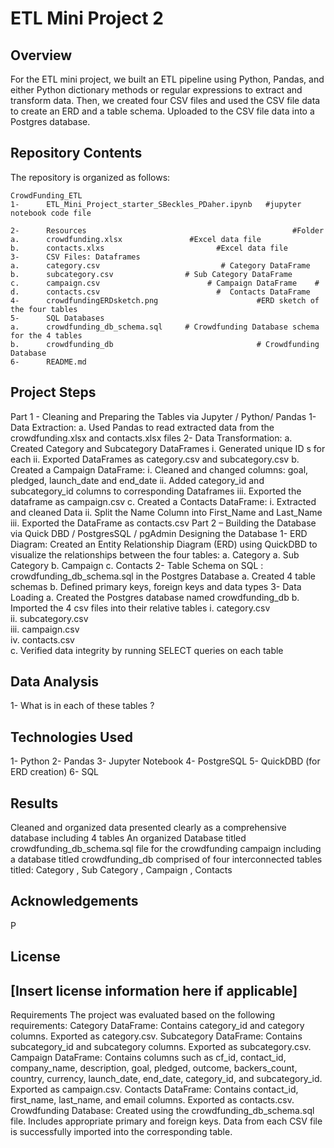 # ETL Mini Project 2
 
## Overview
For the ETL mini project, we built an ETL pipeline using Python, Pandas, and either Python dictionary methods or regular expressions to extract and transform data.
Then, we created four CSV files and used the CSV file data to create an ERD and a table schema. Uploaded to  the CSV file data into a Postgres database.
 
## Repository Contents
The repository is organized as follows:
```
CrowdFunding_ETL
1-      ETL_Mini_Project_starter_SBeckles_PDaher.ipynb   #jupyter notebook code file
 
2-      Resources	                                           #Folder
a.      crowdfunding.xlsx               #Excel data file
b.      contacts.xlxs       	              #Excel data file
3-      CSV Files: Dataframes
a.      category.csv                           # Category DataFrame
b.      subcategory.csv    	           # Sub Category DataFrame
c.      campaign.csv                	    # Campaign DataFrame  	#
d.      contacts.csv        	              #  Contacts DataFrame
4-      crowdfundingERDsketch.png           	       #ERD sketch of the four tables
5-      SQL Databases
a.      crowdfunding_db_schema.sql     # Crowdfunding Database schema for the 4 tables
b.      crowdfunding_db                         	   # Crowdfunding Database
6-      README.md
```
## Project Steps
Part 1  - Cleaning and Preparing the Tables via  Jupyter / Python/ Pandas
1-      Data Extraction:
a.      Used Pandas to read extracted  data from the crowdfunding.xlsx and contacts.xlsx files
2-      Data Transformation:
a.      Created Category and Subcategory DataFrames
                                                            i.      Generated unique ID s for each
                                                             ii.      Exported DataFrames as category.csv and subcategory.csv
b.      Created a Campaign DataFrame:
                                                              i.      Cleaned and changed columns:  goal, pledged, launch_date and end_date
                                                             ii.      Added category_id and subcategory_id columns to corresponding Dataframes
                                                           iii.      Exported the dataframe as campaign.csv
c.      Created a Contacts DataFrame:
                                                              i.      Extracted and cleaned Data
                                                             ii.      Split the Name Column into First_Name and Last_Name
                                                           iii.      Exported the DataFrame as contacts.csv
Part 2 –  Building the Database via Quick DBD / PostgresSQL / pgAdmin
Designing the Database
1-      ERD Diagram: Created an Entity Relationship Diagram (ERD) using QuickDBD to visualize the relationships between the four tables:
a.      Category
a.      Sub Category
b.      Campaign
c.      Contacts
2-      Table Schema on SQL : crowdfunding_db_schema.sql in the Postgres Database
a.      Created 4  table schemas
b.      Defined  primary keys, foreign keys and data types
3-      Data Loading
a.      Created the Postgres database named crowdfunding_db
b.      Imported the 4 csv files into their relative tables
                                                              i.      category.csv                           
                                                             ii.      subcategory.csv    	           
                                                           iii.      campaign.csv                	    
                                                           iv.      contacts.csv 	
c.      Verified data integrity by running SELECT queries on each table   	              
 
 ## Data Analysis
1- What is in each of these tables ?
## Technologies Used
1-      Python
2-      Pandas
3-       Jupyter Notebook
4-       PostgreSQL
5-      QuickDBD (for ERD creation)
6-       SQL
 
 
## Results
Cleaned and organized data  presented clearly as a comprehensive database including 4 tables
An organized Database  titled crowdfunding_db_schema.sql file  for the crowdfunding campaign including a database titled crowdfunding_db comprised of four interconnected tables  titled: Category , Sub Category , Campaign , Contacts
  
## Acknowledgements
P
 
## License
[Insert license information here if applicable]
---------------------------------------------------------------------------------
 
 
Requirements
The project was evaluated based on the following requirements:
Category DataFrame:
Contains category_id and category columns.
Exported as category.csv.
Subcategory DataFrame:
Contains subcategory_id and subcategory columns.
Exported as subcategory.csv.
Campaign DataFrame:
Contains columns such as cf_id, contact_id, company_name, description, goal, pledged, outcome, backers_count, country, currency, launch_date, end_date, category_id, and subcategory_id.
Exported as campaign.csv.
Contacts DataFrame:
Contains contact_id, first_name, last_name, and email columns.
Exported as contacts.csv.
Crowdfunding Database:
Created using the crowdfunding_db_schema.sql file.
Includes appropriate primary and foreign keys.
Data from each CSV file is successfully imported into the corresponding table.
 


